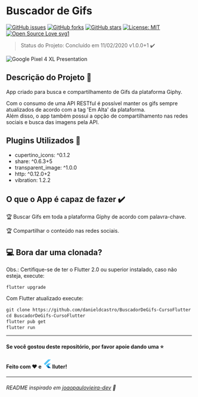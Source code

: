# Buscador de Gifs

[![GitHub issues](https://img.shields.io/github/issues/danieldcastro/BuscadorDeGifs-CursoFlutter)](https://github.com/danieldcastro/BuscadorDeGifs-CursoFlutter/issues)
[![GitHub forks](https://img.shields.io/github/forks/danieldcastro/BuscadorDeGifs-CursoFlutter)](https://github.com/danieldcastro/BuscadorDeGifs-CursoFlutter/network)
[![GitHub stars](https://img.shields.io/github/stars/danieldcastro/BuscadorDeGifs-CursoFlutter)](https://github.com/danieldcastro/BuscadorDeGifs-CursoFlutter/stargazers)
[![License: MIT](https://img.shields.io/badge/License-MIT-yellow.svg)](https://opensource.org/licenses/MIT)
[![Open Source Love svg1](https://badges.frapsoft.com/os/v1/open-source.svg?v=103)](#)

> Status do Projeto: Concluído em 11/02/2020 v1.0.0+1 :heavy_check_mark:

![Google Pixel 4 XL Presentation](https://user-images.githubusercontent.com/51754570/121825950-9824c880-cc8b-11eb-8f5e-85b6c6090062.png)

## Descrição do Projeto :bookmark_tabs:
App criado para busca e compartilhamento de Gifs da plataforma Giphy.

Com o consumo de uma API RESTful é possível manter os gifs sempre atualizados de acordo com a tag 'Em Alta' da plataforma. </br>
Além disso, o app também possui a opção de compartilhamento nas redes sociais e busca das imagens pela API.

## Plugins Utilizados :wrench:
- cupertino_icons: ^0.1.2
- share: ^0.6.3+5
- transparent_image: ^1.0.0
- http: ^0.12.0+2
- vibration: 1.2.2

## O que o App é capaz de fazer :heavy_check_mark:

:trophy: Buscar Gifs em toda a plataforma Giphy de acordo com palavra-chave.

:trophy: Compartilhar o conteúdo nas redes sociais.

## 💻 Bora dar uma clonada?
Obs.: Certifique-se de ter o Flutter 2.0 ou superior instalado, caso não esteja, execute:

```
flutter upgrade
```

Com Flutter atualizado execute:
```
git clone https://github.com/danieldcastro/BuscadorDeGifs-CursoFlutter
cd BuscadorDeGifs-CursoFlutter
flutter pub get
flutter run
```
----
#### Se você gostou deste repositório, por favor apoie dando uma :star: 
#### Feito com ♥ e <img height="26" src="https://raw.githubusercontent.com/github/explore/80688e429a7d4ef2fca1e82350fe8e3517d3494d/topics/flutter/flutter.png">lluter!
----
###### README inspirado em [joaopaulovieira-dev](https://github.com/joaopaulovieira-dev) 💜
